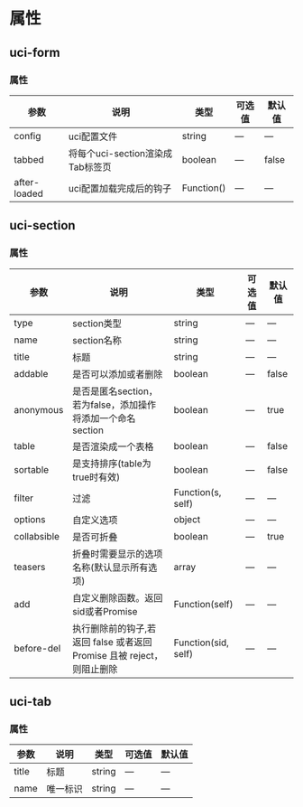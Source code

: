 # 属性

## uci-form

### 属性
| 参数      | 说明        | 类型      | 可选值       | 默认值  |
|---------- |------------ |---------- |-------------|-------- |
| config    | uci配置文件  | string   | — | — |
| tabbed    | 将每个uci-section渲染成Tab标签页 | boolean | — | false |
| after-loaded | uci配置加载完成后的钩子 | Function() | — | — |

## uci-section

### 属性
| 参数      | 说明        | 类型      | 可选值       | 默认值  |
|---------- |------------ |---------- |-------------|-------- |
| type    | section类型  | string   | — | — |
| name    | section名称  | string   | — | — |
| title    | 标题  | string   | — | — |
| addable   | 是否可以添加或者删除 | boolean | — |  false |
| anonymous | 是否是匿名section，若为false，添加操作将添加一个命名section  | boolean   | — |  true |
| table     | 是否渲染成一个表格 | boolean | — |  false |
| sortable  | 是支持排序(table为true时有效) | boolean | — |  false |
| filter    | 过滤 | Function(s, self) | — | — |
| options   | 自定义选项 | object | — | — |
| collabsible | 是否可折叠 | boolean | — | true |
| teasers | 折叠时需要显示的选项名称(默认显示所有选项) | array | — | — |
| add | 自定义删除函数。返回sid或者Promise | Function(self) | — | — |
| before-del | 执行删除前的钩子,若返回 false 或者返回 Promise 且被 reject，则阻止删除| Function(sid, self) | — | — |

## uci-tab

### 属性
| 参数      | 说明        | 类型      | 可选值       | 默认值  |
|---------- |------------ |---------- |-------------|-------- |
| title | 标题 | string | — | — |
| name | 唯一标识 | string | — | — |
